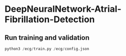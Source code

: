 # DeepNeuralNetwork-Atrial-Fibrillation-Detection


## Run training and validation

```python
python3 /ecg/train.py /ecg/config.json
```
